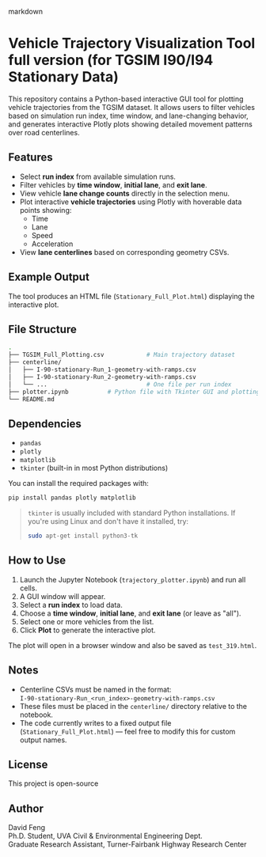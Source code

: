 markdown
# Vehicle Trajectory Visualization Tool full version (for TGSIM I90/I94 Stationary Data)

This repository contains a Python-based interactive GUI tool for plotting vehicle trajectories from the TGSIM dataset. It allows users to filter vehicles based on simulation run index, time window, and lane-changing behavior, and generates interactive Plotly plots showing detailed movement patterns over road centerlines.

## Features

- Select **run index** from available simulation runs.
- Filter vehicles by **time window**, **initial lane**, and **exit lane**.
- View vehicle **lane change counts** directly in the selection menu.
- Plot interactive **vehicle trajectories** using Plotly with hoverable data points showing:
  - Time
  - Lane
  - Speed
  - Acceleration
- View **lane centerlines** based on corresponding geometry CSVs.

## Example Output

The tool produces an HTML file (`Stationary_Full_Plot.html`) displaying the interactive plot.

## File Structure

```bash
.
├── TGSIM_Full_Plotting.csv            # Main trajectory dataset
├── centerline/
│   ├── I-90-stationary-Run_1-geometry-with-ramps.csv
│   ├── I-90-stationary-Run_2-geometry-with-ramps.csv
│   └── ...                            # One file per run index
├── plotter.ipynb           # Python file with Tkinter GUI and plotting code
└── README.md
```

## Dependencies

- `pandas`
- `plotly`
- `matplotlib`
- `tkinter` (built-in in most Python distributions)

You can install the required packages with:

```bash
pip install pandas plotly matplotlib
```

> `tkinter` is usually included with standard Python installations. If you're using Linux and don't have it installed, try:
>
> ```bash
> sudo apt-get install python3-tk
> ```

## How to Use

1. Launch the Jupyter Notebook (`trajectory_plotter.ipynb`) and run all cells.
2. A GUI window will appear.
3. Select a **run index** to load data.
4. Choose a **time window**, **initial lane**, and **exit lane** (or leave as "all").
5. Select one or more vehicles from the list.
6. Click **Plot** to generate the interactive plot.

The plot will open in a browser window and also be saved as `test_319.html`.


## Notes

- Centerline CSVs must be named in the format:  
  `I-90-stationary-Run_<run_index>-geometry-with-ramps.csv`
- These files must be placed in the `centerline/` directory relative to the notebook.
- The code currently writes to a fixed output file (`Stationary_Full_Plot.html`) — feel free to modify this for custom output names.

## License

This project is open-source

## Author

David Feng  
Ph.D. Student, UVA Civil & Environmental Engineering Dept.  <br />
Graduate Research Assistant, Turner-Fairbank Highway Research Center

